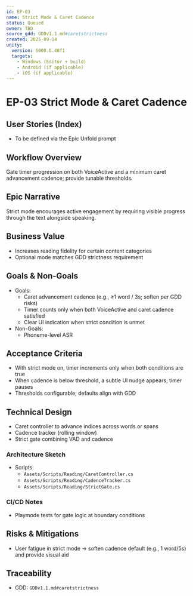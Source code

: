 ```yaml
---
id: EP-03
name: Strict Mode & Caret Cadence
status: Queued
owner: TBD
source_gdd: GDDv1.1.md#caretstrictness
created: 2025-09-14
unity:
  version: 6000.0.48f1
  targets:
    - Windows (Editor + build)
    - Android (if applicable)
    - iOS (if applicable)
---
```


# EP-03 Strict Mode & Caret Cadence

## User Stories (Index)

- To be defined via the Epic Unfold prompt

## Workflow Overview

Gate timer progression on both VoiceActive and a minimum caret advancement cadence; provide tunable thresholds.

## Epic Narrative

Strict mode encourages active engagement by requiring visible progress through the text alongside speaking.

## Business Value

- Increases reading fidelity for certain content categories
- Optional mode matches GDD strictness requirement

## Goals & Non-Goals

- Goals:
  - Caret advancement cadence (e.g., ≥1 word / 3s; soften per GDD risks)
  - Timer counts only when both VoiceActive and caret cadence satisfied
  - Clear UI indication when strict condition is unmet
- Non-Goals:
  - Phoneme-level ASR

## Acceptance Criteria

- With strict mode on, timer increments only when both conditions are true
- When cadence is below threshold, a subtle UI nudge appears; timer pauses
- Thresholds configurable; defaults align with GDD

## Technical Design

- Caret controller to advance indices across words or spans
- Cadence tracker (rolling window)
- Strict gate combining VAD and cadence

### Architecture Sketch

- Scripts:
  - `Assets/Scripts/Reading/CaretController.cs`
  - `Assets/Scripts/Reading/CadenceTracker.cs`
  - `Assets/Scripts/Reading/StrictGate.cs`

### CI/CD Notes

- Playmode tests for gate logic at boundary conditions

## Risks & Mitigations

- User fatigue in strict mode → soften cadence default (e.g., 1 word/5s) and provide visual aid

## Traceability

- GDD: `GDDv1.1.md#caretstrictness`
